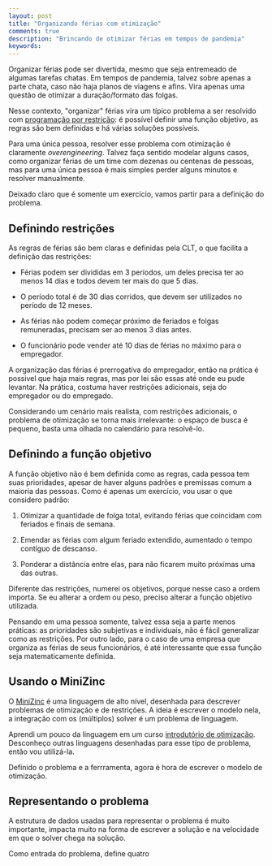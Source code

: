 ```yaml
---
layout: post
title: "Organizando férias com otimização"
comments: true
description: "Brincando de otimizar férias em tempos de pandemia"
keywords: 
---
```


Organizar férias pode ser divertida, mesmo que seja entremeado de algumas tarefas chatas. Em tempos de pandemia, talvez sobre apenas a parte chata, caso não haja planos de viagens e afins. Vira apenas uma questão de otimizar a duração/formato das folgas.

Nesse contexto, "organizar" férias vira um típico problema a ser resolvido com [programação por restrição](https://pt.wikipedia.org/wiki/Programa%C3%A7%C3%A3o_por_restri%C3%A7%C3%B5es): é possível definir uma função objetivo, as regras são bem definidas e há várias soluções possíveis.

Para uma única pessoa, resolver esse problema com otimização é claramente  *overengineering*. Talvez faça sentido modelar alguns casos, como organizar férias de um time com dezenas ou centenas de pessoas, mas para uma única pessoa é mais simples perder alguns minutos e resolver manualmente.

Deixado claro que é somente um exercício, vamos partir para a definição do problema.

## Definindo restrições

As regras de férias são bem claras e definidas pela CLT, o que facilita a definição das restrições:

* Férias podem ser divididas em 3 períodos, um deles precisa ter ao menos 14 dias e todos devem ter mais do que 5 dias.

* O período total é de 30 dias corridos, que devem ser utilizados no período de 12 meses.

* As férias não podem começar próximo de feriados e folgas remuneradas, precisam ser ao menos 3 dias antes.

* O funcionário pode vender até 10 dias de férias no máximo para o empregador.

A organização das férias é prerrogativa do empregador, então na prática é possivel que haja mais regras, mas por lei são essas até onde eu pude levantar. Na prática, costuma haver restrições adicionais, seja do empregador ou do empregado.

Considerando um cenário mais realista, com restrições adicionais, o problema de otimização se torna mais irrelevante: o espaço de busca é pequeno, basta uma olhada no calendário para resolvê-lo.

## Definindo a função objetivo

A função objetivo não é bem definida como as regras, cada pessoa tem suas prioridades, apesar de haver alguns padrões e premissas comum a maioria das pessoas. Como é apenas um exercício, vou usar o que considero padrão:

1. Otimizar a quantidade de folga total, evitando férias que coincidam com feriados e finais de semana.

2. Emendar as férias com algum feriado extendido, aumentado o tempo contíguo de descanso.

3. Ponderar a distância entre elas, para não ficarem muito próximas uma das outras.

Diferente das restrições, numerei os objetivos, porque nesse caso a ordem importa. Se eu alterar a ordem ou peso, preciso alterar a função objetivo utilizada.

Pensando em uma pessoa somente, talvez essa seja a parte menos práticas: as prioridades são subjetivas e individuais, não é fácil generalizar como as restrições. Por outro lado, para o caso de uma empresa que organiza as férias de seus funcionários, é até interessante que essa função seja matematicamente definida.

## Usando o MiniZinc

O [MiniZinc](https://www.minizinc.org) é uma linguagem de alto nível, desenhada para descrever problemas de otimização e de restrições. A ideia é escrever o modelo nela, a integração com os (múltiplos) solver é um problema de linguagem. 

Aprendi um pouco da linguagem em um curso [introdutório de otimização](https://www.coursera.org/learn/basic-modeling). Desconheço outras linguagens desenhadas para esse tipo de problema, então vou utilizá-la. 

Definido o problema e a ferrramenta, agora é hora de escrever o modelo de otimização.

## Representando o problema

A estrutura de dados usadas para representar o problema é muito importante, impacta muito na forma de escrever a solução e na velocidade em que o solver chega na solução.

Como entrada do problema, define quatro 
<!-- No começo da pandemia, acabei me envolvendo em um projeto (dos vários) que estava tentando modelar a progressão da pandemia no Brasil com [modelos de compartimento](https://en.wikipedia.org/wiki/Compartmental_models_in_epidemiology) e a situação dos leitos com [simulação de evento discretos](https://pt.wikipedia.org/wiki/Simula%C3%A7%C3%A3o_de_eventos_discretos). Um ano depois — com a crise em seu pior estado e os hospitais colapsados — estou pensando em um otimizador de férias. -->
